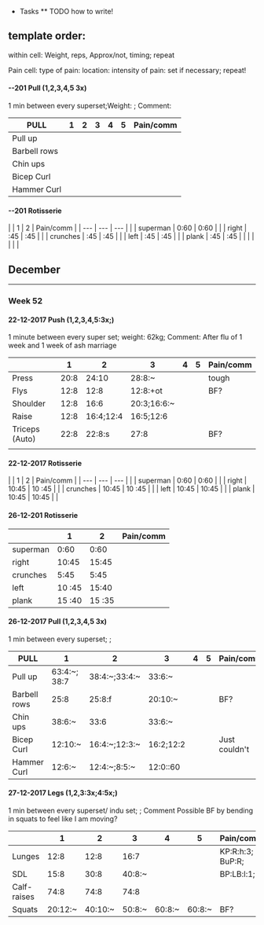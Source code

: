 



* Tasks
** TODO how to write!

## template order:

within cell: Weight, reps,  Approx/not, timing;  repeat

Pain cell: type of pain: location: intensity of pain: set if necessary; repeat!

#### --201 Pull (1,2,3,4,5 3x)

1 min between every superset;Weight: ; Comment:

| PULL         | 1   | 2   | 3   | 4   | 5   | Pain/comm |
| ---          | --- | --- | --- | --- | --- | ---       |
| Pull up      |     |     |     |     |     |           |
| Barbell rows |     |     |     |     |     |           |
| Chin ups     |     |     |     |     |     |           |
| Bicep Curl   |     |     |     |     |     |           |
| Hammer Curl  |     |     |     |     |     |           |

#### --201 Rotisserie

|          | 1    | 2    | Pain/comm |
| ---      | ---  | ---  |           |
| superman | 0:60 | 0:60 |           |
| right    | :45  | :45  |           |
| crunches | :45  | :45  |           |
| left     | :45  | :45  |           |
| plank    | :45  | :45  |           |
|          |      |      |           |


## December

---
### Week 52
#### 22-12-2017 Push (1,2,3,4,5:3x;)

1 minute between every super set; weight: 62kg; Comment: After flu of 1
week and 1 week of ash marriage


|                | 1    | 2         | 3           | 4   | 5   | Pain/comm |
| ---            | ---  | ---       | ---         | --- | --- | ---       |
| Press          | 20:8 | 24:10     | 28:8:~      |     |     | tough     |
| Flys           | 12:8 | 12:8      | 12:8:+ot    |     |     | BF?       |
| Shoulder       | 12:8 | 16:6      | 20:3;16:6:~ |     |     |           |
| Raise          | 12:8 | 16:4;12:4 | 16:5;12:6   |     |     |           |
| Triceps (Auto) | 22:8 | 22:8:s    | 27:8        |     |     | BF?       |
|                |      |           |             |     |     |           |

#### 22-12-2017 Rotisserie

|          | 1     | 2      | Pain/comm |
| ---      | ---   | ---    |           |
| superman | 0:60  | 0:60   |           |
| right    | 10:45 | 10 :45 |           |
| crunches | 10:45 | 10 :45 |           |
| left     | 10:45 | 10:45  |           |
| plank    | 10:45 | 10:45  |           |


#### 26-12-201 Rotisserie

|          | 1      | 2      | Pain/comm |
| ---      | ---    | ---    | ---       |
| superman | 0:60   | 0:60   |           |
| right    | 10:45  | 15:45  |           |
| crunches | 5:45   | 5:45   |           |
| left     | 10 :45 | 15:40  |           |
| plank    | 15 :40 | 15 :35 |           |


#### 26-12-2017 Pull (1,2,3,4,5 3x)

1 min between every superset; ; 

| PULL         | 1            | 2             | 3         | 4   | 5   | Pain/comm     |
| ---          | ---          | ---           | ---       | --- | --- | ---           |
| Pull up      | 63:4:~; 38:7 | 38:4:~;33:4:~ | 33:6:~    |     |     |               |
| Barbell rows | 25:8         | 25:8:f        | 20:10:~   |     |     | BF?           |
| Chin ups     | 38:6:~       | 33:6          | 33:6:~    |     |     |               |
| Bicep Curl   | 12:10:~      | 16:4:~;12:3:~ | 16:2;12:2 |     |     | Just couldn't |
| Hammer Curl  | 12:6:~       | 12:4:~;8:5:~  | 12:0::60  |     |     |               |
  
#### 27-12-2017 Legs (1,2,3:3x;4:5x;)

1 min between every superset/ indu set;  ; Comment Possible BF by bending in squats to feel like I am moving?

|             | 1       | 2       | 3      | 4      | 5      | Pain/comm        |
| ---         | ---     | ---     | ---    | ---    | ---    | ---              |
| Lunges      | 12:8    | 12:8    | 16:7   |        |        | KP:R:h:3; BuP:R; |
| SDL         | 15:8    | 30:8    | 40:8:~ |        |        | BP:LB:l:1;       |
| Calf-raises | 74:8    | 74:8    | 74:8   |        |        |                  |
| Squats      | 20:12:~ | 40:10:~ | 50:8:~ | 60:8:~ | 60:8:~ | BF?              |


